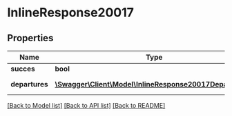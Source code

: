 # InlineResponse20017

## Properties
Name | Type | Description | Notes
------------ | ------------- | ------------- | -------------
**succes** | **bool** | Успешно | [optional] 
**departures** | [**\Swagger\Client\Model\InlineResponse20017Departures[]**](InlineResponse20017Departures.md) | Города вылетов | [optional] 

[[Back to Model list]](../../README.md#documentation-for-models) [[Back to API list]](../../README.md#documentation-for-api-endpoints) [[Back to README]](../../README.md)

